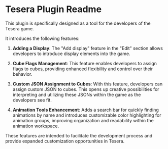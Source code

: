 # Tesera Plugin Readme

This plugin is specifically designed as a tool for the developers of the Tesera game.

It introduces the following features:
1. **Adding a Display**: The \"Add display\" feature in the \"Edit\" section allows developers to introduce display elements into the game.

2. **Cube Flags Management**: This feature enables developers to assign flags to cubes, providing enhanced flexibility and control over their behavior.

3. **Custom JSON Assignment to Cubes**: With this feature, developers can assign custom JSON to cubes. This opens up creative possibilities for interpreting and utilizing these JSONs within the game as the developers see fit.

4. **Animation Tools Enhancement**: Adds a search bar for quickly finding animations by name and introduces customizable color highlighting for animation groups, improving organization and readability within the animation workspace.

These features are intended to facilitate the development process and provide expanded customization opportunities in Tesera.